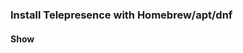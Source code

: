 <script src="https://code.jquery.com/jquery-3.2.1.slim.min.js"></script>
<script>
$(document).ready(function() {
  $("#toggleinstall").click(function() {
    $("#install-telepresence").toggle();
    var button = $("#toggleinstall");
    if (button.html() == "Show") {
        button.html("Hide");
    } else {
        button.html("Show");
    }
  });
});
</script>

### Install Telepresence with Homebrew/apt/dnf
#### **<a class="button" id="toggleinstall">Show</a>**

<div id="install-telepresence" style="display: none;" markdown="1">

You will need the following available on your machine:

* `{{ include.command }}` command line tool (here's the [installation instructions]({{ include.install }})).
* Access to your {{ include.cluster }} cluster, with local credentials on your machine.
  You can test this by running `{{ include.command }} get pod` - if this works you're all set.

{% include install-specific.md %}

</div>

